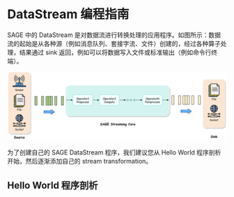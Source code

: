 # DataStream 编程指南

SAGE 中的 DataStream 是对数据流进行转换处理的应用程序。如图所示：数据流的起始是从各种源（例如消息队列、套接字流、文件）创建的，经过各种算子处理，结果通过 sink 返回，例如可以将数据写入文件或标准输出（例如命令行终端）。

![DataStream Processing](../../assets/img/streaming.png)

为了创建自己的 SAGE DataStream 程序，我们建议您从 Hello World 程序剖析开始，然后逐渐添加自己的 stream transformation。

## Hello World 程序剖析

